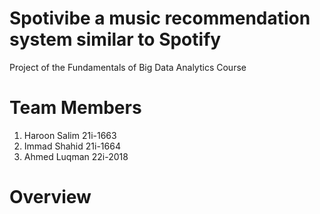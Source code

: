 # Spotivibe a music recommendation system similar to Spotify
Project of the Fundamentals of Big Data Analytics Course <br>



# Team Members
1) Haroon Salim 21i-1663 <br>
2) Immad Shahid 21i-1664 <br>
3) Ahmed Luqman 22i-2018 <br>

# Overview
